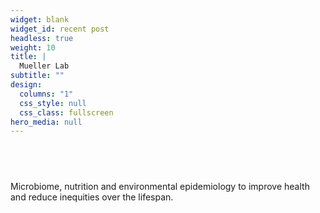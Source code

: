```yaml
---
widget: blank
widget_id: recent post
headless: true
weight: 10
title: |
  Mueller Lab
subtitle: ""
design:
  columns: "1"
  css_style: null
  css_class: fullscreen
hero_media: null
---
```

## <br>

Microbiome, nutrition and environmental epidemiology to improve health and reduce inequities over the lifespan.
